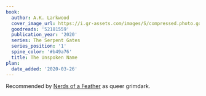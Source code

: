 ```yaml
---
book:
  author: A.K. Larkwood
  cover_image_url: https://i.gr-assets.com/images/S/compressed.photo.goodreads.com/books/1582270239l/52181559._SX318_SY475_.jpg
  goodreads: '52181559'
  publication_year: '2020'
  series: The Serpent Gates
  series_position: '1'
  spine_color: '#b49a76'
  title: The Unspoken Name
plan:
  date_added: '2020-03-26'
---
```


Recommended by [Nerds of a Feather](http://www.nerds-feather.com/2020/01/microreview-book-unspoken-name-by-ak.html) as
queer grimdark.
